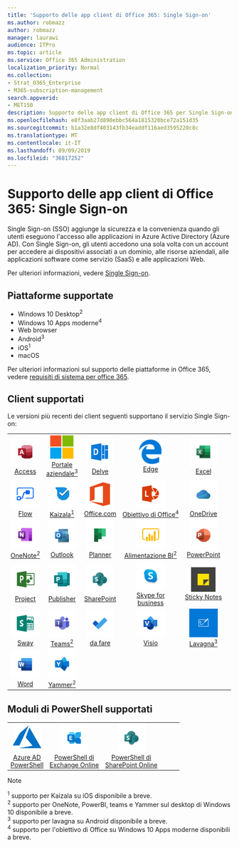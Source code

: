 ```yaml
---
title: 'Supporto delle app client di Office 365: Single Sign-on'
ms.author: robmazz
author: robmazz
manager: laurawi
audience: ITPro
ms.topic: article
ms.service: Office 365 Administration
localization_priority: Normal
ms.collection:
- Strat_O365_Enterprise
- M365-subscription-management
search.appverid:
- MET150
description: Supporto delle app client di Office 365 per Single Sign-on.
ms.openlocfilehash: e8f3aab27d898ebbc564a1815320bce72a151d35
ms.sourcegitcommit: b1a32e8df403143fb34eaddf116aed3595228c8c
ms.translationtype: MT
ms.contentlocale: it-IT
ms.lasthandoff: 09/09/2019
ms.locfileid: "36817252"
---
```

# <a name="office-365-client-app-support--single-sign-on"></a>Supporto delle app client di Office 365: Single Sign-on

Single Sign-on (SSO) aggiunge la sicurezza e la convenienza quando gli utenti eseguono l'accesso alle applicazioni in Azure Active Directory (Azure AD). Con Single Sign-on, gli utenti accedono una sola volta con un account per accedere ai dispositivi associati a un dominio, alle risorse aziendali, alle applicazioni software come servizio (SaaS) e alle applicazioni Web.

Per ulteriori informazioni, vedere [Single Sign-on](https://docs.microsoft.com/azure/active-directory/manage-apps/what-is-single-sign-on).

## <a name="supported-platforms"></a>Piattaforme supportate

 - Windows 10 Desktop<sup>2</sup>
 - Windows 10 Apps moderne<sup>4</sup>
 - Web browser
 - Android<sup>3</sup>
 - iOS<sup>1</sup>
 - macOS

Per ulteriori informazioni sul supporto delle piattaforme in Office 365, vedere [requisiti di sistema per office 365](https://products.office.com/office-system-requirements).

## <a name="supported-clients"></a>Client supportati

Le versioni più recenti dei client seguenti supportano il servizio Single Sign-on:

| | | | | | |
|:---:|:---:|:---:|:---:|:---:|:---:|
| ![Icona di accesso](media/o365-access-64x64.png) <br> [Access](https://products.office.com/access) | ![Icona portale aziendale](media/o365-microsoft-64x64.png) <br> [Portale <br> aziendale<sup>3</sup>](https://docs.microsoft.com/intune-user-help/sign-in-to-the-company-portal) | ![Icona di approfondimento](media/o365-delve-64x64.png) <br> [Delve](https://products.office.com/business/intelligent-search) | ![Icona del server perimetrale](media/o365-edge-64x64.png) <br> [Edge](https://www.microsoft.com/windows/microsoft-edge) | ![Icona Excel](media/o365-excel-64x64.png) <br> [Excel](https://products.office.com/excel) 
| ![Icona flusso](media/o365-flow-64x64.png) <br> [Flow](https://flow.microsoft.com) | ![Icona Kaizala](media/o365-kaizala-64x64.png) <br> [Kaizala<sup>1</sup>](https://products.office.com/en/business/microsoft-kaizala) | ![Icona Office.com](media/o365-office-64x64.png) <br> [Office.com](https://www.office.com/) | ![Icona dell'obiettivo](media/o365-lens-64x64.png) <br> [Obiettivo di Office<sup>4</sup>](https://www.microsoft.com/p/office-lens/9wzdncrfj3t8?activetab=pivot%3Aoverviewtab) | ![Icona di OneDrive for business](media/o365-OneDrive-64x64.png) <br> [OneDrive](https://products.office.com/onedrive-for-business/online-cloud-storage) 
| ![Icona di OneNote](media/o365-OneNote-64x64.png) <br> [OneNote<sup>2</sup>](https://products.office.com/onenote) | ![Icona di Outlook](media/o365-outlook-64x64.png) <br> [Outlook](https://products.office.com/outlook) | ![Icona Planner](media/o365-planner-64x64.png) <br> [Planner](https://products.office.com/business/task-management-software) | ![Icona PowerBI](media/o365-powerbi-64x64.png) <br> [Alimentazione BI<sup>2</sup>](https://powerbi.microsoft.com)| ![Icona PowerPoint](media/o365-powerpoint-64x64.png) <br> [PowerPoint](https://products.office.com/powerpoint) 
| ![Icona del progetto](media/o365-project-64x64.png) <br> [Project](https://products.office.com/project) | ![Icona editore](media/o365-publisher-64x64.png) <br> [Publisher](https://products.office.com/publisher) | ![Icona di SharePoint](media/o365-sharepoint-64x64.png) <br> [SharePoint](https://products.office.com/sharepoint) | ![Icona di Skype for business](media/o365-skypeforbusiness-64x64.png) <br> [Skype for <br> business](https://www.skype.com/business/) | ![Icona note adesive](media/o365-stickynotes-64x64.png) <br> [Sticky Notes](https://www.microsoft.com/p/microsoft-sticky-notes/9nblggh4qghw) 
| ![Icona ondeggiamento](media/o365-sway-64x64.png) <br> [Sway](https://sway.com) | ![Icona Teams](media/o365-teams-64x64.png) <br> [Teams<sup>2</sup>](https://products.office.com/microsoft-teams/group-chat-software) | ![Icona da fare](media/o365-todo-64x64.png) <br> [da fare](https://todo.microsoft.com) | ![Icona di Visio](media/o365-visio-64x64.png) <br> [Visio](https://products.office.com/visio/flowchart-software) | ![Icona della lavagna](media/o365-whiteboard-64x64.png) <br> [Lavagna<sup>3</sup>](https://whiteboard.microsoft.com/) 
| ![Icona Word](media/o365-word-64x64.png) <br> [Word](https://products.office.com/word) | ![Icona Yammer](media/o365-yammer-64x64.png) <br> [Yammer<sup>2</sup>](https://products.office.com/yammer/yammer-overview) |

## <a name="supported-powershell-modules"></a>Moduli di PowerShell supportati

| | | | | | |
|:---:|:---:|:---:|:---:|:---:|:---:|
| ![Icona di Azure](media/o365-azure-64x64.png) <br> [Azure AD <br> PowerShell](https://docs.microsoft.com/powershell/azure/active-directory/overview?view=azureadps-2.0) | ![Icona di Exchange](media/o365-exchange-64x64.png) <br> [PowerShell di <br> Exchange Online](https://docs.microsoft.com/powershell/exchange/exchange-online/exchange-online-powershell?view=exchange-ps) | ![Icona di SharePoint](media/o365-sharepoint-64x64.png) <br> [PowerShell di <br> SharePoint Online](https://docs.microsoft.com/sharepoint/manage-team-and-communication-sites-in-powershell)

> [!NOTE]
> <sup>1</sup> supporto per Kaizala su iOS disponibile a breve. <br>
> <sup>2</sup> supporto per OneNote, PowerBI, teams e Yammer sul desktop di Windows 10 disponibile a breve. <br>
> <sup>3</sup> supporto per lavagna su Android disponibile a breve. <br>
> <sup>4</sup> supporto per l'obiettivo di Office su Windows 10 Apps moderne disponibili a breve. <br>

